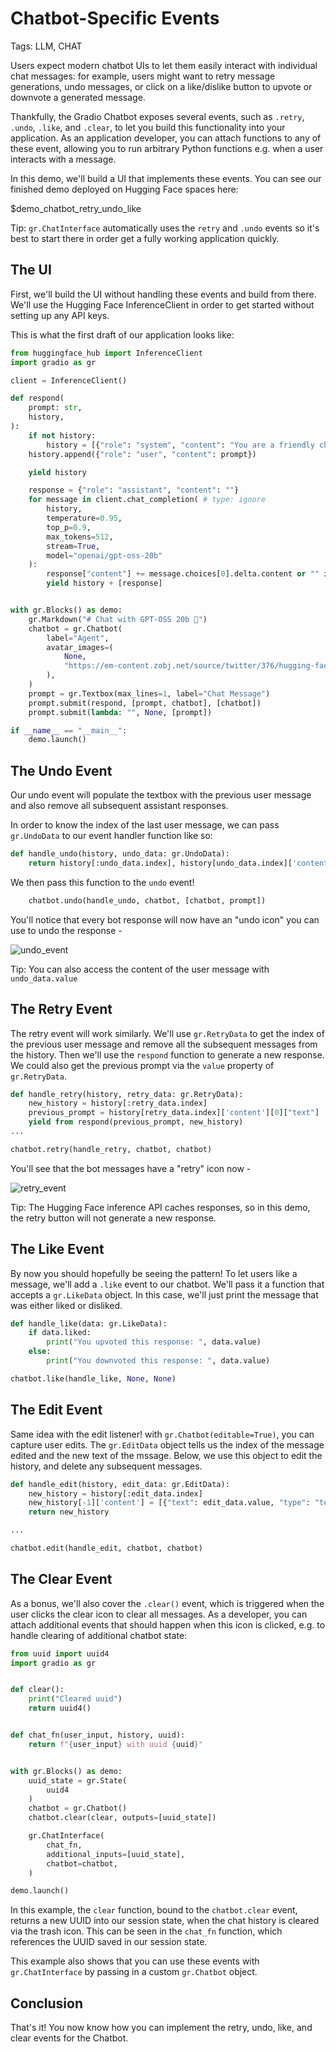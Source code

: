 # Chatbot-Specific Events

Tags: LLM, CHAT

Users expect modern chatbot UIs to let them easily interact with individual chat messages: for example, users might want to retry message generations, undo messages, or click on a like/dislike button to upvote or downvote a generated message.

Thankfully, the Gradio Chatbot exposes several events, such as `.retry`, `.undo`, `.like`, and `.clear`, to let you build this functionality into your application. As an application developer, you can attach functions to any of these event, allowing you to run arbitrary Python functions e.g. when a user interacts with a message.

In this demo, we'll build a UI that implements these events. You can see our finished demo deployed on Hugging Face spaces here:

$demo_chatbot_retry_undo_like

Tip: `gr.ChatInterface` automatically uses the `retry` and `.undo` events so it's best to start there in order get a fully working application quickly.


## The UI

First, we'll build the UI without handling these events and build from there. 
We'll use the Hugging Face InferenceClient in order to get started without setting up
any API keys.

This is what the first draft of our application looks like:

```python
from huggingface_hub import InferenceClient
import gradio as gr

client = InferenceClient()

def respond(
    prompt: str,
    history,
):
    if not history:
        history = [{"role": "system", "content": "You are a friendly chatbot"}]
    history.append({"role": "user", "content": prompt})

    yield history

    response = {"role": "assistant", "content": ""}
    for message in client.chat_completion( # type: ignore
        history,
        temperature=0.95,
        top_p=0.9,
        max_tokens=512,
        stream=True,
        model="openai/gpt-oss-20b"
    ):
        response["content"] += message.choices[0].delta.content or "" if message.choices else ""
        yield history + [response]


with gr.Blocks() as demo:
    gr.Markdown("# Chat with GPT-OSS 20b 🤗")
    chatbot = gr.Chatbot(
        label="Agent",
        avatar_images=(
            None,
            "https://em-content.zobj.net/source/twitter/376/hugging-face_1f917.png",
        ),
    )
    prompt = gr.Textbox(max_lines=1, label="Chat Message")
    prompt.submit(respond, [prompt, chatbot], [chatbot])
    prompt.submit(lambda: "", None, [prompt])

if __name__ == "__main__":
    demo.launch()
```

## The Undo Event

Our undo event will populate the textbox with the previous user message and also remove all subsequent assistant responses.

In order to know the index of the last user message, we can pass `gr.UndoData` to our event handler function like so:

```python
def handle_undo(history, undo_data: gr.UndoData):
    return history[:undo_data.index], history[undo_data.index]['content'][0]["text"]
```

We then pass this function to the `undo` event!

```python
    chatbot.undo(handle_undo, chatbot, [chatbot, prompt])
```

You'll notice that every bot response will now have an "undo icon" you can use to undo the response - 

![undo_event](https://github.com/user-attachments/assets/180b5302-bc4a-4c3e-903c-f14ec2adcaa6)

Tip: You can also access the content of the user message with `undo_data.value`

## The Retry Event

The retry event will work similarly. We'll use `gr.RetryData` to get the index of the previous user message and remove all the subsequent messages from the history. Then we'll use the `respond` function to generate a new response. We could also get the previous prompt via the `value` property of `gr.RetryData`.

```python
def handle_retry(history, retry_data: gr.RetryData):
    new_history = history[:retry_data.index]
    previous_prompt = history[retry_data.index]['content'][0]["text"]
    yield from respond(previous_prompt, new_history)
...

chatbot.retry(handle_retry, chatbot, chatbot)
```

You'll see that the bot messages have a "retry" icon now -

![retry_event](https://github.com/user-attachments/assets/cec386a7-c4cd-4fb3-a2d7-78fd806ceac6)

Tip: The Hugging Face inference API caches responses, so in this demo, the retry button will not generate a new response.

## The Like Event

By now you should hopefully be seeing the pattern!
To let users like a message, we'll add a `.like` event to our chatbot.
We'll pass it a function that accepts a `gr.LikeData` object.
In this case, we'll just print the message that was either liked or disliked.

```python
def handle_like(data: gr.LikeData):
    if data.liked:
        print("You upvoted this response: ", data.value)
    else:
        print("You downvoted this response: ", data.value)

chatbot.like(handle_like, None, None)
```

## The Edit Event

Same idea with the edit listener! with `gr.Chatbot(editable=True)`, you can capture user edits. The `gr.EditData` object tells us the index of the message edited and the new text of the mssage. Below, we use this object to edit the history, and delete any subsequent messages. 

```python
def handle_edit(history, edit_data: gr.EditData):
    new_history = history[:edit_data.index]
    new_history[-1]['content'] = [{"text": edit_data.value, "type": "text"}]
    return new_history

...

chatbot.edit(handle_edit, chatbot, chatbot)
```

## The Clear Event

As a bonus, we'll also cover the `.clear()` event, which is triggered when the user clicks the clear icon to clear all messages. As a developer, you can attach additional events that should happen when this icon is clicked, e.g. to handle clearing of additional chatbot state:

```python
from uuid import uuid4
import gradio as gr


def clear():
    print("Cleared uuid")
    return uuid4()


def chat_fn(user_input, history, uuid):
    return f"{user_input} with uuid {uuid}"


with gr.Blocks() as demo:
    uuid_state = gr.State(
        uuid4
    )
    chatbot = gr.Chatbot()
    chatbot.clear(clear, outputs=[uuid_state])

    gr.ChatInterface(
        chat_fn,
        additional_inputs=[uuid_state],
        chatbot=chatbot,
    )

demo.launch()
```

In this example, the `clear` function, bound to the `chatbot.clear` event, returns a new UUID into our session state, when the chat history is cleared via the trash icon. This can be seen in the `chat_fn` function, which references the UUID saved in our session state.

This example also shows that you can use these events with `gr.ChatInterface` by passing in a custom `gr.Chatbot` object.

## Conclusion

That's it! You now know how you can implement the retry, undo, like, and clear events for the Chatbot.



